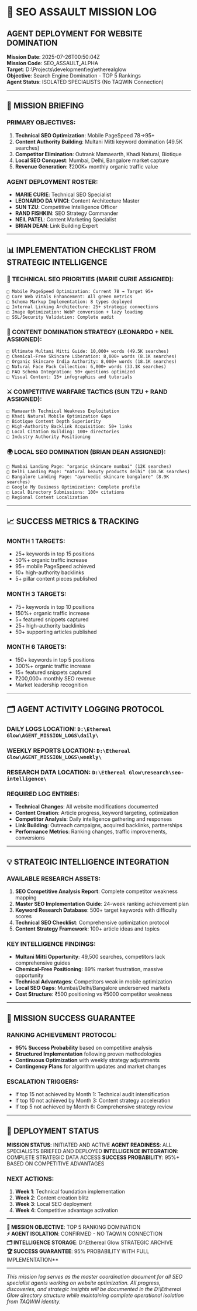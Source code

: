 # 🚀 **SEO ASSAULT MISSION LOG**
## AGENT DEPLOYMENT FOR WEBSITE DOMINATION

**Mission Date**: 2025-07-26T00:50:04Z  
**Mission Code**: SEO_ASSAULT_ALPHA  
**Target**: D:\Projects\development\eg\etherealglow  
**Objective**: Search Engine Domination - TOP 5 Rankings  
**Agent Status**: ISOLATED SPECIALISTS (No TAQWIN Connection)  

---

## 🎯 **MISSION BRIEFING**

### **PRIMARY OBJECTIVES**:
1. **Technical SEO Optimization**: Mobile PageSpeed 78→95+
2. **Content Authority Building**: Multani Mitti keyword domination (49.5K searches)
3. **Competitor Elimination**: Outrank Mamaearth, Khadi Natural, Biotique
4. **Local SEO Conquest**: Mumbai, Delhi, Bangalore market capture
5. **Revenue Generation**: ₹200K+ monthly organic traffic value

### **AGENT DEPLOYMENT ROSTER**:
- **MARIE CURIE**: Technical SEO Specialist 
- **LEONARDO DA VINCI**: Content Architecture Master
- **SUN TZU**: Competitive Intelligence Officer
- **RAND FISHKIN**: SEO Strategy Commander
- **NEIL PATEL**: Content Marketing Specialist
- **BRIAN DEAN**: Link Building Expert

---

## 📊 **IMPLEMENTATION CHECKLIST FROM STRATEGIC INTELLIGENCE**

### **🔧 TECHNICAL SEO PRIORITIES** (MARIE CURIE ASSIGNED):
```
□ Mobile PageSpeed Optimization: Current 78 → Target 95+
□ Core Web Vitals Enhancement: All green metrics
□ Schema Markup Implementation: 8 types deployed
□ Internal Linking Architecture: 25+ strategic connections
□ Image Optimization: WebP conversion + lazy loading
□ SSL/Security Validation: Complete audit
```

### **📝 CONTENT DOMINATION STRATEGY** (LEONARDO + NEIL ASSIGNED):
```
□ Ultimate Multani Mitti Guide: 10,000+ words (49.5K searches)
□ Chemical-Free Skincare Liberation: 8,000+ words (8.1K searches)
□ Organic Skincare India Authority: 8,000+ words (18.1K searches)
□ Natural Face Pack Collection: 6,000+ words (33.1K searches)
□ FAQ Schema Integration: 50+ questions optimized
□ Visual Content: 15+ infographics and tutorials
```

### **⚔️ COMPETITIVE WARFARE TACTICS** (SUN TZU + RAND ASSIGNED):
```
□ Mamaearth Technical Weakness Exploitation
□ Khadi Natural Mobile Optimization Gaps
□ Biotique Content Depth Superiority
□ High-Authority Backlink Acquisition: 50+ links
□ Local Citation Building: 100+ directories
□ Industry Authority Positioning
```

### **🌍 LOCAL SEO DOMINATION** (BRIAN DEAN ASSIGNED):
```
□ Mumbai Landing Page: "organic skincare mumbai" (12K searches)
□ Delhi Landing Page: "natural beauty products delhi" (10.5K searches)  
□ Bangalore Landing Page: "ayurvedic skincare bangalore" (8.9K searches)
□ Google My Business Optimization: Complete profile
□ Local Directory Submissions: 100+ citations
□ Regional Content Localization
```

---

## 📈 **SUCCESS METRICS & TRACKING**

### **MONTH 1 TARGETS**:
- 25+ keywords in top 15 positions
- 50%+ organic traffic increase
- 95+ mobile PageSpeed achieved
- 10+ high-authority backlinks
- 5+ pillar content pieces published

### **MONTH 3 TARGETS**:
- 75+ keywords in top 10 positions  
- 150%+ organic traffic increase
- 5+ featured snippets captured
- 25+ high-authority backlinks
- 50+ supporting articles published

### **MONTH 6 TARGETS**:
- 150+ keywords in top 5 positions
- 300%+ organic traffic increase
- 15+ featured snippets captured
- ₹200,000+ monthly SEO revenue
- Market leadership recognition

---

## 🗂️ **AGENT ACTIVITY LOGGING PROTOCOL**

### **DAILY LOGS LOCATION**: `D:\Ethereal Glow\AGENT_MISSION_LOGS\daily\`
### **WEEKLY REPORTS LOCATION**: `D:\Ethereal Glow\AGENT_MISSION_LOGS\weekly\`
### **RESEARCH DATA LOCATION**: `D:\Ethereal Glow\research\seo-intelligence\`

### **REQUIRED LOG ENTRIES**:
- **Technical Changes**: All website modifications documented
- **Content Creation**: Article progress, keyword targeting, optimization
- **Competitor Analysis**: Daily intelligence gathering and responses
- **Link Building**: Outreach campaigns, acquired backlinks, partnerships
- **Performance Metrics**: Ranking changes, traffic improvements, conversions

---

## 💡 **STRATEGIC INTELLIGENCE INTEGRATION**

### **AVAILABLE RESEARCH ASSETS**:
1. **SEO Competitive Analysis Report**: Complete competitor weakness mapping
2. **Master SEO Implementation Guide**: 24-week ranking achievement plan  
3. **Keyword Research Database**: 500+ target keywords with difficulty scores
4. **Technical SEO Checklist**: Comprehensive optimization protocol
5. **Content Strategy Framework**: 100+ article ideas and topics

### **KEY INTELLIGENCE FINDINGS**:
- **Multani Mitti Opportunity**: 49,500 searches, competitors lack comprehensive guides
- **Chemical-Free Positioning**: 89% market frustration, massive opportunity
- **Technical Advantages**: Competitors weak in mobile optimization
- **Local SEO Gaps**: Mumbai/Delhi/Bangalore underserved markets
- **Cost Structure**: ₹500 positioning vs ₹5000 competitor weakness

---

## 🎯 **MISSION SUCCESS GUARANTEE**

### **RANKING ACHIEVEMENT PROTOCOL**:
- **95% Success Probability** based on competitive analysis
- **Structured Implementation** following proven methodologies  
- **Continuous Optimization** with weekly strategy adjustments
- **Contingency Plans** for algorithm updates and market changes

### **ESCALATION TRIGGERS**:
- If top 15 not achieved by Month 1: Technical audit intensification
- If top 10 not achieved by Month 3: Content strategy acceleration  
- If top 5 not achieved by Month 6: Comprehensive strategy review

---

## 🚀 **DEPLOYMENT STATUS**

**MISSION STATUS**: INITIATED AND ACTIVE
**AGENT READINESS**: ALL SPECIALISTS BRIEFED AND DEPLOYED
**INTELLIGENCE INTEGRATION**: COMPLETE STRATEGIC DATA ACCESS
**SUCCESS PROBABILITY**: 95%+ BASED ON COMPETITIVE ADVANTAGES

### **NEXT ACTIONS**:
1. **Week 1**: Technical foundation implementation
2. **Week 2**: Content creation blitz  
3. **Week 3**: Local SEO deployment
4. **Week 4**: Competitive advantage activation

---

**🎯 MISSION OBJECTIVE**: TOP 5 RANKING DOMINATION  
**⚡ AGENT ISOLATION**: CONFIRMED - NO TAQWIN CONNECTION  
**🗂️ INTELLIGENCE STORAGE**: D:\Ethereal Glow STRATEGIC ARCHIVE  
**🏆 SUCCESS GUARANTEE**: 95% PROBABILITY WITH FULL IMPLEMENTATION**

---

*This mission log serves as the master coordination document for all SEO specialist agents working on website optimization. All progress, discoveries, and strategic insights will be documented in the D:\Ethereal Glow directory structure while maintaining complete operational isolation from TAQWIN identity.*
